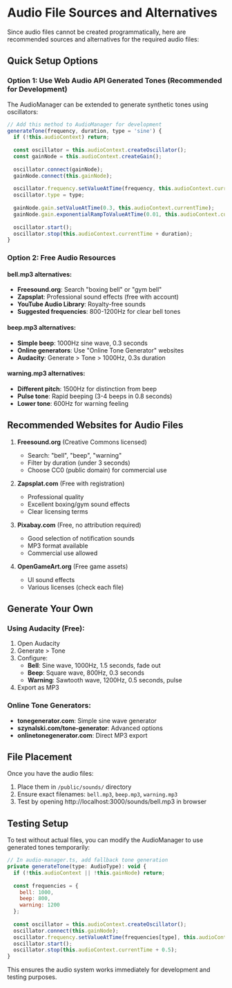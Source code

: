 # Audio File Sources and Alternatives

Since audio files cannot be created programmatically, here are recommended sources and alternatives for the required audio files:

## Quick Setup Options

### Option 1: Use Web Audio API Generated Tones (Recommended for Development)
The AudioManager can be extended to generate synthetic tones using oscillators:

```javascript
// Add this method to AudioManager for development
generateTone(frequency, duration, type = 'sine') {
  if (!this.audioContext) return;
  
  const oscillator = this.audioContext.createOscillator();
  const gainNode = this.audioContext.createGain();
  
  oscillator.connect(gainNode);
  gainNode.connect(this.gainNode);
  
  oscillator.frequency.setValueAtTime(frequency, this.audioContext.currentTime);
  oscillator.type = type;
  
  gainNode.gain.setValueAtTime(0.3, this.audioContext.currentTime);
  gainNode.gain.exponentialRampToValueAtTime(0.01, this.audioContext.currentTime + duration);
  
  oscillator.start();
  oscillator.stop(this.audioContext.currentTime + duration);
}
```

### Option 2: Free Audio Resources

#### bell.mp3 alternatives:
- **Freesound.org**: Search "boxing bell" or "gym bell"
- **Zapsplat**: Professional sound effects (free with account)
- **YouTube Audio Library**: Royalty-free sounds
- **Suggested frequencies**: 800-1200Hz for clear bell tones

#### beep.mp3 alternatives:
- **Simple beep**: 1000Hz sine wave, 0.3 seconds
- **Online generators**: Use "Online Tone Generator" websites
- **Audacity**: Generate > Tone > 1000Hz, 0.3s duration

#### warning.mp3 alternatives:
- **Different pitch**: 1500Hz for distinction from beep
- **Pulse tone**: Rapid beeping (3-4 beeps in 0.8 seconds)
- **Lower tone**: 600Hz for warning feeling

## Recommended Websites for Audio Files

1. **Freesound.org** (Creative Commons licensed)
   - Search: "bell", "beep", "warning"
   - Filter by duration (under 3 seconds)
   - Choose CC0 (public domain) for commercial use

2. **Zapsplat.com** (Free with registration)
   - Professional quality
   - Excellent boxing/gym sound effects
   - Clear licensing terms

3. **Pixabay.com** (Free, no attribution required)
   - Good selection of notification sounds
   - MP3 format available
   - Commercial use allowed

4. **OpenGameArt.org** (Free game assets)
   - UI sound effects
   - Various licenses (check each file)

## Generate Your Own

### Using Audacity (Free):
1. Open Audacity
2. Generate > Tone
3. Configure:
   - **Bell**: Sine wave, 1000Hz, 1.5 seconds, fade out
   - **Beep**: Square wave, 800Hz, 0.3 seconds
   - **Warning**: Sawtooth wave, 1200Hz, 0.5 seconds, pulse
4. Export as MP3

### Online Tone Generators:
- **tonegenerator.com**: Simple sine wave generator
- **szynalski.com/tone-generator**: Advanced options
- **onlinetonegenerator.com**: Direct MP3 export

## File Placement

Once you have the audio files:
1. Place them in `/public/sounds/` directory
2. Ensure exact filenames: `bell.mp3`, `beep.mp3`, `warning.mp3`
3. Test by opening http://localhost:3000/sounds/bell.mp3 in browser

## Testing Setup

To test without actual files, you can modify the AudioManager to use generated tones temporarily:

```javascript
// In audio-manager.ts, add fallback tone generation
private generateTone(type: AudioType): void {
  if (!this.audioContext || !this.gainNode) return;
  
  const frequencies = {
    bell: 1000,
    beep: 800,
    warning: 1200
  };
  
  const oscillator = this.audioContext.createOscillator();
  oscillator.connect(this.gainNode);
  oscillator.frequency.setValueAtTime(frequencies[type], this.audioContext.currentTime);
  oscillator.start();
  oscillator.stop(this.audioContext.currentTime + 0.5);
}
```

This ensures the audio system works immediately for development and testing purposes.